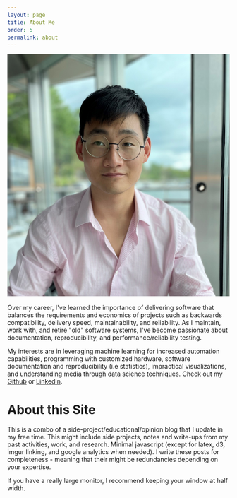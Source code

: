 ```yaml
---
layout: page
title: About Me
order: 5
permalink: about
---
```


<img src="figures/profile_pic/tk.jpg" loading="lazy" class="profile-image"/> 

Over my career, I've learned the importance of delivering software that balances the requirements and economics of projects such as backwards compatibility, delivery speed, maintainability, and reliability. As I maintain, work with, and retire "old" software systems, I've become passionate about documentation, reproducibility, and performance/reliability testing. 

My interests are in leveraging machine learning for increased automation capabilities, programming with customized hardware, software documentation and reproducibility (i.e statistics), impractical visualizations, and understanding media through data science techniques. Check out my [Github](https://github.com/tedkim97) or [Linkedin](https://www.linkedin.com/in/ted-kim/).


<!-- [My Full CV is here]({% link cv.md%}) -->

# About this Site
This is a combo of a side-project/educational/opinion blog that I update in my free time. This might include side projects, notes and write-ups from my past activities, work, and research. Minimal javascript (except for latex, d3, imgur linking, and google analytics when needed). I write these posts for completeness - meaning that their might be redundancies depending on your expertise. 

If you have a really large monitor, I recommend keeping your window at half width.
